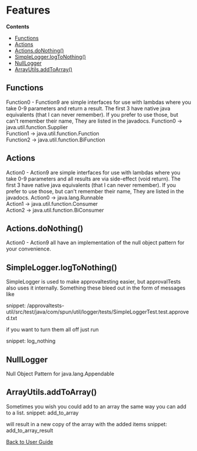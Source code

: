 <a id="top"></a>

# Features



<!-- START doctoc generated TOC please keep comment here to allow auto update -->
<!-- DON'T EDIT THIS SECTION, INSTEAD RE-RUN doctoc TO UPDATE -->
**Contents**

- [Functions](#functions)
- [Actions](#actions)
- [Actions.doNothing()](#actionsdonothing)
- [SimpleLogger.logToNothing()](#simpleloggerlogtonothing)
- [NullLogger](#nulllogger)
- [ArrayUtils.addToArray()](#arrayutilsaddtoarray)

<!-- END doctoc generated TOC please keep comment here to allow auto update -->

## Functions 

Function0 - Function9 are simple interfaces for use with lambdas where you take 0-9 parameters and return a result.
The first 3 have native java equivalents (that I can never remember). If you prefer to use those, but can't remember their name, They are listed in the javadocs.
   Function0 -> java.util.function.Supplier  
   Function1 -> java.util.function.Function  
   Function2 -> java.util.function.BiFunction
   
## Actions 

Action0 - Action9 are simple interfaces for use with lambdas where you take 0-9 parameters and all results are via side-effect (void return).
The first 3 have native java equivalents (that I can never remember). If you prefer to use those, but can't remember their name, They are listed in the javadocs.
   Action0 -> java.lang.Runnable  
   Action1 -> java.util.function.Consumer  
   Action2 -> java.util.function.BiConsumer 
   

## Actions.doNothing()

Action0 - Action9 all have an implementation of the null object pattern for your convenience. 


## SimpleLogger.logToNothing()

SimpleLogger is used to make approvaltesting easier, but approvalTests also uses it internally. Something these bleed out in the form of messages like

snippet: /approvaltests-util/src/test/java/com/spun/util/logger/tests/SimpleLoggerTest.test.approved.txt

if you want to turn them all off just run

snippet: log_nothing

## NullLogger

Null Object Pattern for java.lang.Appendable

## ArrayUtils.addToArray()

Sometimes you wish you could add to an array the same way you can add to a list.
snippet: add_to_array

will result in a new copy of the array with the added items
snippet: add_to_array_result

[Back to User Guide](README.md#top)
